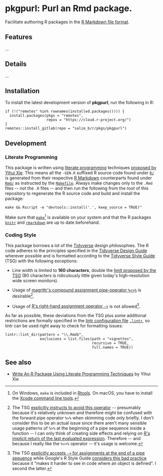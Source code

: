 # pkgpurl: Purl an Rmd package.

Facilitate authoring R packages in the [R Markdown file format](https://rmarkdown.rstudio.com/).

## Features

\...

## Details

\...

## Installation

To install the latest development version of **pkgpurl**, run the following in R:

``` {.r}
if (!("remotes" %in% rownames(installed.packages()))) {
  install.packages(pkgs = "remotes",
                   repos = "https://cloud.r-project.org/")
}
remotes::install_gitlab(repo = "salim_b/r/pkgs/pkgpurl")
```

## Development

### Literate Programming

This package is written using [literate programming](https://en.wikipedia.org/wiki/Literate_programming) techniques [proposed by Yihui Xie](https://yihui.name/rlp/). This means all the `-GEN.R` suffixed R source code found under [`R/`](R/) is generated from their respective [R Markdown](https://rmarkdown.rstudio.com/) counterparts found under [`Rmd/`](Rmd/) as instructed by the [`Makefile`](Makefile). Always make changes only to the `.Rmd` files -- not the `.R` files -- and then run the following from the root of this repository to regenerate the R source code and build and install the package:

``` {.sh}
make && Rscript -e "devtools::install('.', keep_source = TRUE)"
```

Make sure that [`make`](https://de.wikipedia.org/wiki/GNU_Make)[^1] is available on your system and that the R packages [`knitr`](https://cran.r-project.org/package=knitr) and [`rmarkdown`](https://cran.r-project.org/package=rmarkdown) are up to date beforehand.

### Coding Style

This package borrows a lot of the [Tidyverse](https://www.tidyverse.org/) design philosophies. The R code adheres to the principles specified in the [Tidyverse Design Guide](https://principles.tidyverse.org/) wherever possible and is formatted according to the [Tidyverse Style Guide](https://style.tidyverse.org/) (TSG) with the following exceptions:

-   Line width is limited to **160 characters**, double the [limit proposed by the TSG](https://style.tidyverse.org/syntax.html#long-lines) (80 characters is ridiculously little given today\'s high-resolution wide screen monitors).

-   Usage of [magrittr\'s compound assignment pipe-operator `%<>%`](https://magrittr.tidyverse.org/reference/compound.html) is desirable[^2].

-   Usage of [R\'s right-hand assignment operator `->`](https://rdrr.io/r/base/assignOps.html) is not allowed[^3].

As far as possible, these deviations from the TSG plus some additional restrictions are formally specified in the [lintr configuration file](https://github.com/jimhester/lintr#project-configuration) [`.lintr`](.lintr), so lintr can be used right away to check for formatting issues:

``` {.r}
lintr::lint_dir(pattern = "\\.Rmd$",
                exclusions = list.files(path = "vignettes",
                                        recursive = TRUE,
                                        full.names = TRUE))
```

## See also

-   [Write An R Package Using Literate Programming Techniques](https://yihui.org/rlp/) by Yihui Xie

[^1]: On Windows, `make` is included in [Rtools](https://cran.rstudio.com/bin/windows/Rtools/). On macOS, you have to install the [Xcode command line tools](https://stackoverflow.com/a/10301513/7196903).

[^2]: The TSG [explicitly instructs to avoid this operator](https://style.tidyverse.org/pipes.html#assignment-1) -- presumably because it\'s relatively unknown and therefore might be confused with the forward pipe operator `%>%` when skimming code only briefly. I don\'t consider this to be an actual issue since there aren\'t many sensible usage patterns of `%>%` at the beginning of a pipe sequence inside a function -- I can only think of creating side effects and relying on [R\'s implicit return of the last evaluated expression](https://rdrr.io/r/base/function.html). Therefore -- and because I really like the `%<>%` operator -- it\'s usage is welcome.

[^3]: The TSG [explicitly accepts `->` for assignments at the end of a pipe sequence](https://style.tidyverse.org/pipes.html#assignment-1) while Google\'s R Style Guide [considers this bad practice](https://google.github.io/styleguide/Rguide.html#right-hand-assignment) because it \"makes it harder to see in code where an object is defined\". I second the latter.
